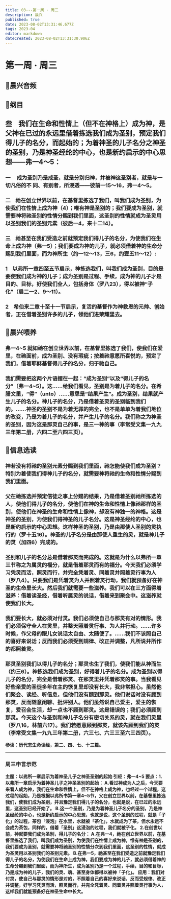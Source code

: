 ```yaml
---
title: 03---第一周 · 周三
description: 晨兴
published: true
date: 2023-08-02T13:31:46.677Z
tags: 2023-04
editor: markdown
dateCreated: 2023-08-02T13:31:30.906Z
---
```


# 第一周 · 周三
## 🎵晨兴音频

## 📖纲目

## **叁    我们在生命和性情上（但不在神格上）成为神，是父神在已过的永远里借着拣选我们成为圣别，预定我们得儿子的名分，而起始的；为着神圣的儿子名分之神圣的圣别，乃是神圣经纶的中心，也是新约启示的中心思想——弗一4～5：**

### 一     成为圣别乃是成圣，就是分别归神，并被神这圣别者，就是与一切凡俗的不 同、有别者，所浸透——彼前一15～16，弗一4～5。

### 二    祂在创立世界以前，在基督里拣选了我们，叫我们成为圣别，为使我们在性情上成为神（4）；唯有神是圣别的；我们要成为圣别，就需要神将祂圣别的性情分赐到我们里面，这圣别的性情就成为圣灵用以圣别我们的圣别元素（彼后一4，来十二14）。

### 三    祂甚至在我们受造之前就预定我们得儿子的名分，为使我们在生命上成为神（弗一5）；我们要成为神的儿子，就必须借着神的生命分赐到我们里面，而为神所生（约一12～13，三6，约壹五11～12）:

### 1    以弗所一章四至五节启示，神拣选我们，叫我们成为圣别，目的是要使我们成为神的儿子；成为圣别是过程、手续，成为神的儿子才是目的、目标，好使我们全人，包括身体（罗八23），得以被神“子化”（启二一2、9～11）。

### 2    希伯来二章十至十一节启示，复活的基督作为神救恩的元帅、创始者，正在借着圣别许多的儿子，领他们进荣耀里去。

## 📖晨兴喂养

### **弗一4~5** **就如祂在创立世界以前，在基督里拣选了我们，使我们在爱里，在祂面前，成为圣别、没有瑕疵；按着祂意愿所喜悦的，预定了我们，借着耶稣基督得儿子的名分，归于祂自己。**

### 我们需要把这两个片语摆在一起：“成为圣别”以及“得儿子的名分”〔弗一4~5〕。这……给我们看见，圣别是为着儿子的名分。在希腊文里，“得”（unto）……意思是“结果产生”。成为圣别，结果就产生儿子的名分。神儿子的名分，乃是借着圣灵的圣别临到我们的。……神圣的圣别不是为着无罪的完全，也不是单单为着我们地位的改变，乃是为着儿子的名分，并产生儿子的名分。我们称之为神圣的圣别，因为这是那灵自己的事，是三一神的事（李常受文集一九九三年第二册，六四二至六四三页）。

## 📖信息选读

### 神若没有将祂的圣别元素分赐到我们里面，祂怎能使我们成为圣别？特别为着使我们得神儿子的名分，就需要神将祂的生命和性情分赐到我们里面。

### 父在祂拣选并预定信徒之事上分赐的结果，乃是借着圣别祂所拣选的人，使他们得儿子的名分，使他们在神的生命和性情上像祂那样的圣别，使他们在神圣的生命和性情上像神，却没有神独一的神格。这是神圣的圣别，为使我们得神圣的儿子名分。这是神圣经纶的中心，也是新约启示的中心思想。这样神圣的圣别，乃是由那使人圣别的灵执行的（罗十五16）。神圣的儿子名分是由那使人重生的灵，就是神儿子的灵（加四6）完成的。

### 圣别和儿子的名分总是借着那灵而完成的。这就是为什么以弗所一章三节称之为属灵的福分，就是借着那灵而有的福分。今天我们必须学习凭灵而活，照灵而行，并完全凭着灵、同着灵并照着灵行事为人（罗八4）。只要我们是凭着灵为人并照着灵行动，我们就预备好在神圣的生命里长大。然后我们就需要一些滋养。我们可以在三方面得着滋养：借着读圣经，借着听属灵的说话，借着来到聚会中。这滋养就使我们长大。

### 我们要长大，就必须对付灵。我们必须使自己与那灵有对的情形。我们必须保守全人在灵里，并整天照着灵行事、为人并行动。……许多时候，作父母的跟儿女说话太自由、太随便了。……我们不该照自己的喜好来说话；反而我们必须受到规律、改正并调整，凡所说并所作的都照着灵。

### 那灵圣别我们以得儿子的名分；那灵也生了我们，使我们能从神而生（约三6）。神拣选我们成为圣别，好得着儿子的名分。成为圣别以得儿子的名分，完全是借着那灵、在那灵里并凭着那灵的事。当我看见好些亲爱的圣徒多年在主的恢复里却没有长大，我非常担心。虽然他们聚会、读经、听信息，但他们没有顾到那灵。他们说话时没有顾到那灵，反而随意闲聊、批评别人。他们虽然说自己爱主，爱主的恢复，爱召会生活，却一点也不顾到那灵。这是错误的；我们必须顾到那灵。今天这个与圣别和神儿子名分有密切关系的灵，就在我们灵里（罗八16，林前六17）。我们若愿意顾到那灵，就该先顾到我们的灵（李常受文集一九九三年第二册，六三七、六三三至六三四页）。

**参读：历代志生命读经，第二、四、七、十三篇。**

---

### 周三申言示范
**主题：以弗所一章启示为着神圣儿子之神圣圣别的起始
引经：弗一4~5
要点：1.以弗所一章启示为着神圣儿子之神圣圣别的起始：
A.看过神成为人之后，今天要来看人成为神，我们在生命和性情上，但不在神格上成为神，也经过一个过程，这过程的起始，乃是根据以弗所书第一章4~5节，父在创立世界以前，在基督里拣选我们，使我们成为圣别，并且豫定我们得儿子的名分，也就是说，在已过的永远里，这圣别已经开始了。
B.这一个圣别，乃是为着神圣儿子名分的圣别，乃是神圣经纶的中心，也是新约启示的中心思想，也就是说，这个圣别的过程，就是「子化」的过程，茶包「浸泡」在水里，水就被「茶化」，水就成为了茶，但水永远不会成为茶包，同样的，借着「圣别」这浸泡的过程，我们就被子化。
2.在创世以前，神就要我们成为圣别，得儿子的名分：
A.在弗一4，祂在创立世界以前，在基督里拣选了我们，叫我们成为圣别，为使我们在性情上成为神，惟有神是圣别的，我们要成为圣别，就需要神将祂圣别的性情分次到我们里面，这圣别的性情，就成为圣灵用以圣别我们的圣别元素。
B.在弗一5，祂甚至在我们受造之前就豫定我们得儿子的名分，为使我们在生命上成为神，我们要成为神的儿子，就必须借着神的生命分赐到我们里面，而为神所生，成为圣别乃是一个过程，手续，目的和目标，乃是成为神的儿子，我们的灵、魂、甚至身体都得以被神「子化」。
应用：我们对付灵，使自己与那灵的情形是对的，不照着自己的喜好来说话，反而受规律、改正并调整，好学习凭灵而活，照灵而行，并完全凭着灵、同着灵并照着灵行事为人，这样我们就能预备好在神圣生命中长大。**
<!-- Google tag (gtag.js) -->
<script async src="https://www.googletagmanager.com/gtag/js?id=G-1P8709Z16T"></script>
<script>
  window.dataLayer = window.dataLayer || [];
  function gtag(){dataLayer.push(arguments);}
  gtag('js', new Date());

  gtag('config', 'G-1P8709Z16T');
</script>
